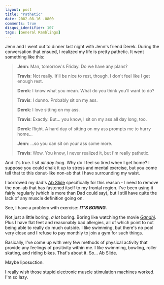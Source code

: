 ```yaml
---
layout: post
title: "Pathetic"
date: 2002-08-16 -0800
comments: true
disqus_identifier: 107
tags: [General Ramblings]
---
```

Jenn and I went out to dinner last night with Jenn's friend Derek.
During the conversation that ensued, I realized my life is pretty
pathetic. It went something like this:
 
> 
>  **Jenn**: Man, tomorrow's Friday. Do we have any plans?
>  
>  **Travis**: Not really. It'll be nice to rest, though. I don't feel
> like I get enough rest.
>  
>  **Derek**: I know what you mean. What do you think you'll want to
> do?
>  
>  **Travis**: I dunno. Probably sit on my ass.
>  
>  **Derek**: I love sitting on my ass.
>  
>  **Travis**: Exactly. But... you know, I sit on my ass all day long,
> too.
>  
>  **Derek**: Right. A hard day of sitting on my ass prompts me to hurry
> home...
>  
>  **Jenn**: ...so you can sit on your ass some more.
>  
>  **Travis**: Wow. You know, I never realized it, but I'm really
> pathetic.

 
 And it's true. I sit *all day long*. Why do I feel so tired when I get
home? I suppose you could chalk it up to stress and mental exercise, but
you come tell that to this donut-like non-ab that I have surrounding my
waist.
 
 I borrowed my dad's [Ab
Slide](http://www.wonderfulbuys.com/sports_and_fitness/abslide.html)
specifically for this reason - I need to remove the non-ab that has
fastened itself to my frontal region. I've been using it fairly
regularly (which is more than Dad could say), but I still have quite the
lack of any muscle definition going on.
 
 See, I have a problem with exercise: ***IT'S BORING.***
 
 Not just a little boring, *a lot* boring. Boring like watching the
movie
*[Gandhi](http://www.amazon.com/exec/obidos/ASIN/B00003CXA4/mhsvortex)*.
Plus I have flat feet and reasonably bad allergies, all of which point
to not being able to really do much outside. I like swimming, but
there's no pool very close and I refuse to pay monthly to join a gym for
such things.
 
 Basically, I've come up with very few methods of physical activity that
provide any feelings of positivity within me. I like swimming, bowling,
roller skating, and riding bikes. That's about it. So... Ab Slide.
 
 Maybe liposuction.
 
 I really wish those stupid electronic muscle stimulation machines
worked. I'm so lazy.
